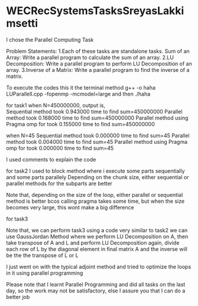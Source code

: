 # WECRecSystemsTasksSreyasLakkimsetti


I chose the Parallel Computing Task

Problem Statements:
1.Each of these tasks are standalone tasks.
Sum of an Array:
Write a parallel program to calculate the sum of an array.
2.LU Decomposition:
Write a parallel program to perform LU Decomposition of an array. 
3.Inverse of a Matrix:
Write a parallel program to find the inverse of a matrix. 


To execute the codes
this it the terminal method
g++ -o haha LUParallelI.cpp -fopenmp -mcmodel=large
and then
./haha



for task1
when N=450000000, output is,  
Sequential method took 0.943000 time to find sum=450000000
Parallel method took 0.168000 time to find sum=450000000
Parallel method using Pragma omp for took 0.155000 time to find sum=450000000

when N=45
Sequential method took 0.000000 time to find sum=45
Parallel method took 0.004000 time to find sum=45
Parallel method using Pragma omp for took 0.000000 time to find sum=45

I used comments to explain the code

for task2
I used to block method where i execute some parts sequentially and some parts parallely
Depending on the chunk size, either sequential or parallel methods for the subparts are better

Note that, depending on the size of the loop, either parallel or sequential method is better
bcos calling pragma takes some time, but when the size becomes very large, this wont make a big difference

for task3

Note that, we can perform task3 using a code very similar to task2
we can use GaussJordan Method where we perform LU Decomposition on A, 
then take transpose of A and L and perform LU Decomposition again, 
divide each row of L by the diagonal element in final matrix A
and the inverse will be the the transpose of L or L

I just went on with the typical adjoint method and tried to optimize the loops in it using parallel programming

Please note that I learnt Parallel Programming and did all tasks on the last day, so the work may not be satisfactory, else I assure you that I can do a better job
